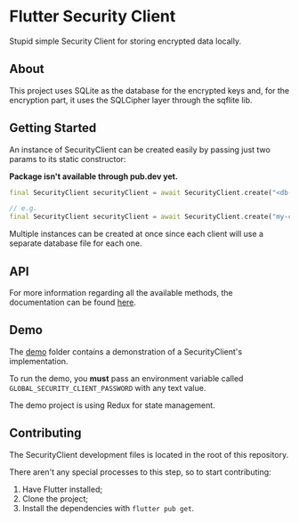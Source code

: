 # Flutter Security Client

Stupid simple Security Client for storing encrypted data locally.

## About

This project uses SQLite as the database for the encrypted keys and, for the encryption part, it uses the SQLCipher layer through the sqflite lib.

## Getting Started

An instance of SecurityClient can be created easily by passing just two params to its static constructor:

**Package isn't available through pub.dev yet.**

```dart
final SecurityClient securityClient = await SecurityClient.create("<db-name>", "<db-password>");

// e.g.
final SecurityClient securityClient = await SecurityClient.create("my-cool-database", "1234567890");
```

Multiple instances can be created at once since each client will use a separate database file for each one.

## API

For more information regarding all the available methods, the documentation can be found [here](https://bfpimentel.github.io/flutter-security/security/SecurityClient-class.html).

## Demo

The [demo](./demo) folder contains a demonstration of a SecurityClient's implementation.

To run the demo, you **must** pass an environment variable called `GLOBAL_SECURITY_CLIENT_PASSWORD` with any text value.

The demo project is using Redux for state management.

## Contributing

The SecurityClient development files is located in the root of this repository.

There aren't any special processes to this step, so to start contributing:
1. Have Flutter installed;
2. Clone the project;
3. Install the dependencies with `flutter pub get`.
